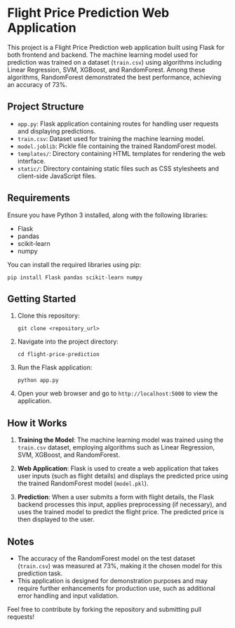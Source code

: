 # Flight Price Prediction Web Application

This project is a Flight Price Prediction web application built using Flask for both frontend and backend. The machine learning model used for prediction was trained on a dataset (`train.csv`) using algorithms including Linear Regression, SVM, XGBoost, and RandomForest. Among these algorithms, RandomForest demonstrated the best performance, achieving an accuracy of 73%.

## Project Structure

- `app.py`: Flask application containing routes for handling user requests and displaying predictions.
- `train.csv`: Dataset used for training the machine learning model.
- `model.joblib`: Pickle file containing the trained RandomForest model.
- `templates/`: Directory containing HTML templates for rendering the web interface.
- `static/`: Directory containing static files such as CSS stylesheets and client-side JavaScript files.

## Requirements

Ensure you have Python 3 installed, along with the following libraries:
- Flask
- pandas
- scikit-learn
- numpy

You can install the required libraries using pip:

```
pip install Flask pandas scikit-learn numpy
```

## Getting Started

1. Clone this repository:

   ```
   git clone <repository_url>
   ```

2. Navigate into the project directory:

   ```
   cd flight-price-prediction
   ```

3. Run the Flask application:

   ```
   python app.py
   ```

4. Open your web browser and go to `http://localhost:5000` to view the application.

## How it Works

1. **Training the Model**: The machine learning model was trained using the `train.csv` dataset, employing algorithms such as Linear Regression, SVM, XGBoost, and RandomForest.

2. **Web Application**: Flask is used to create a web application that takes user inputs (such as flight details) and displays the predicted price using the trained RandomForest model (`model.pkl`).

3. **Prediction**: When a user submits a form with flight details, the Flask backend processes this input, applies preprocessing (if necessary), and uses the trained model to predict the flight price. The predicted price is then displayed to the user.

## Notes

- The accuracy of the RandomForest model on the test dataset (`train.csv`) was measured at 73%, making it the chosen model for this prediction task.
- This application is designed for demonstration purposes and may require further enhancements for production use, such as additional error handling and input validation.


Feel free to contribute by forking the repository and submitting pull requests!
